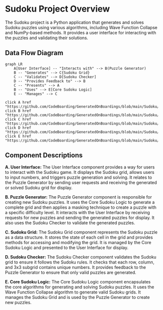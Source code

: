 # Sudoku Project Overview

The Sudoku project is a Python application that generates and solves Sudoku puzzles using various algorithms, including Wave Function Collapse and NumPy-based methods. It provides a user interface for interacting with the puzzles and validating their solutions.

## Data Flow Diagram

```mermaid
graph LR
    A[User Interface] -- "Interacts with" --> B(Puzzle Generator)
    B -- "Generates" --> C{Sudoku Grid}
    C -- "Validates" --> D[Sudoku Checker]
    D -- "Provides Feedback to" --> B
    C -- "Presents" --> A
    B -- "Uses" --> E[Core Sudoku Logic]
    E -- "Manages" --> C

click A href "https://github.com/CodeBoarding/GeneratedOnBoardings/blob/main/Sudoku//User%20Interface.md"
click B href "https://github.com/CodeBoarding/GeneratedOnBoardings/blob/main/Sudoku//Puzzle%20Generator.md"
click C href "https://github.com/CodeBoarding/GeneratedOnBoardings/blob/main/Sudoku//Sudoku%20Grid.md"
click D href "https://github.com/CodeBoarding/GeneratedOnBoardings/blob/main/Sudoku//Sudoku%20Checker.md"
click E href "https://github.com/CodeBoarding/GeneratedOnBoardings/blob/main/Sudoku//Core%20Sudoku%20Logic.md"
```

## Component Descriptions

**A. User Interface:**
The User Interface component provides a way for users to interact with the Sudoku game. It displays the Sudoku grid, allows users to input numbers, and triggers puzzle generation and solving. It relates to the Puzzle Generator by sending user requests and receiving the generated or solved Sudoku grid for display.

**B. Puzzle Generator:**
The Puzzle Generator component is responsible for creating new Sudoku puzzles. It uses the Core Sudoku Logic to generate a complete grid and then applies a masking technique to create a puzzle with a specific difficulty level. It interacts with the User Interface by receiving requests for new puzzles and sending the generated puzzles for display. It also uses the Sudoku Checker to validate the generated puzzles.

**C. Sudoku Grid:**
The Sudoku Grid component represents the Sudoku puzzle as a data structure. It stores the state of each cell in the grid and provides methods for accessing and modifying the grid. It is managed by the Core Sudoku Logic and presented to the User Interface for display.

**D. Sudoku Checker:**
The Sudoku Checker component validates the Sudoku grid to ensure it follows the Sudoku rules. It checks that each row, column, and 3x3 subgrid contains unique numbers. It provides feedback to the Puzzle Generator to ensure that only valid puzzles are generated.

**E. Core Sudoku Logic:**
The Core Sudoku Logic component encapsulates the core algorithms for generating and solving Sudoku puzzles. It uses the Wave Function Collapse algorithm to generate valid Sudoku grids. It manages the Sudoku Grid and is used by the Puzzle Generator to create new puzzles.